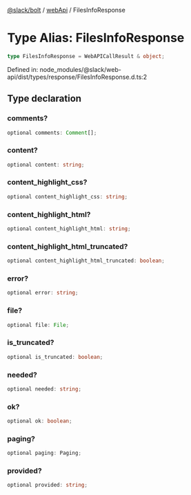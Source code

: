 [@slack/bolt](../../../../index.md) / [webApi](../index.md) / FilesInfoResponse

# Type Alias: FilesInfoResponse

```ts
type FilesInfoResponse = WebAPICallResult & object;
```

Defined in: node\_modules/@slack/web-api/dist/types/response/FilesInfoResponse.d.ts:2

## Type declaration

### comments?

```ts
optional comments: Comment[];
```

### content?

```ts
optional content: string;
```

### content\_highlight\_css?

```ts
optional content_highlight_css: string;
```

### content\_highlight\_html?

```ts
optional content_highlight_html: string;
```

### content\_highlight\_html\_truncated?

```ts
optional content_highlight_html_truncated: boolean;
```

### error?

```ts
optional error: string;
```

### file?

```ts
optional file: File;
```

### is\_truncated?

```ts
optional is_truncated: boolean;
```

### needed?

```ts
optional needed: string;
```

### ok?

```ts
optional ok: boolean;
```

### paging?

```ts
optional paging: Paging;
```

### provided?

```ts
optional provided: string;
```
